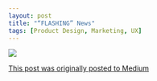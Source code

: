 ```yaml
---
layout: post
title: "“FLASHING” News"
tags: [Product Design, Marketing, UX]
---
```

![](https://miro.medium.com/v2/resize:fit:1100/format:webp/1*E0G7snQZZzgURz4codFh1Q.jpeg)

[This post was originally posted to Medium](https://medium.com/@FoudaMoh/flashing-news-e87125067ba3)

